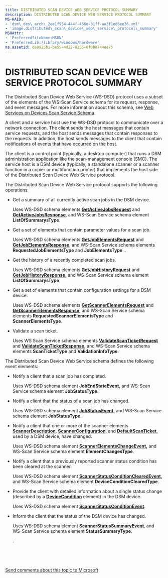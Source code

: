 ```yaml
---
title: DISTRIBUTED SCAN DEVICE WEB SERVICE PROTOCOL SUMMARY
description: DISTRIBUTED SCAN DEVICE WEB SERVICE PROTOCOL SUMMARY
MS-HAID:
- 'dsm\_des\_arch\_2ee1f954-444f-456e-81ff-aa3f1ed6ee36.xml'
- 'image.distributed\_scan\_device\_web\_service\_protocol\_summary'
MSHAttr:
- 'PreferredSiteName:MSDN'
- 'PreferredLib:/library/windows/hardware'
ms.assetid: de9925b1-be55-4d22-8255-0f0b8744ee75
---
```


# DISTRIBUTED SCAN DEVICE WEB SERVICE PROTOCOL SUMMARY


The Distributed Scan Device Web Service (WS-DSD) protocol uses a subset of the elements of the WS-Scan Service schema for its request, response, and event messages. For more information about this schema, see [Web Services on Devices Scan Service Schema](https://msdn.microsoft.com/library/windows/hardware/ff547963).

A client and a service host use the WS-DSD protocol to communicate over a network connection. The client sends the host messages that contain service requests, and the host sends messages that contain responses to the requests. In addition, the host sends messages to the client that contain notifications of events that have occurred on the host.

The client is a control point (typically, a desktop computer) that runs a DSM administration application like the scan-management console (SMC). The service host is a DSM device (typically, a standalone scanner or a scanner function in a copier or multifunction printer) that implements the host side of the Distributed Scan Device Web Service protocol.

The Distributed Scan Device Web Service protocol supports the following operations:

-   Get a summary of all currently active scan jobs in the DSM device.

    Uses WS-DSD schema elements [**GetActiveJobsRequest**](https://msdn.microsoft.com/library/windows/hardware/ff541599) and [**GetActiveJobsResponse**](https://msdn.microsoft.com/library/windows/hardware/ff541611), and WS-Scan Service schema element **ListOfSummarysType**.

-   Get a set of elements that contain parameter values for a scan job.

    Uses WS-DSD schema elements [**GetJobElementsRequest**](https://msdn.microsoft.com/library/windows/hardware/ff541653) and [**GetJobElementsResponse**](https://msdn.microsoft.com/library/windows/hardware/ff541711), and WS-Scan Service schema elements **RequestedJobElementsType** and **JobElementsType** ..

-   Get the history of a recently completed scan jobs.

    Uses WS-DSD schema elements [**GetJobHistoryRequest**](https://msdn.microsoft.com/library/windows/hardware/ff542572) and [**GetJobHistoryResponse**](https://msdn.microsoft.com/library/windows/hardware/ff542582)**,** and WS-Scan Service schema element **ListOfSummarysType**.

-   Get a set of elements that contain configuration settings for a DSM device.

    Uses WS-DSD schema elements [**GetScannerElementsRequest**](https://msdn.microsoft.com/library/windows/hardware/ff542654) and [**GetScannerElementsResponse**](https://msdn.microsoft.com/library/windows/hardware/ff542671), and WS-Scan Service schema elements **RequestedScannerElementsType** and **ScannerElementsType**.

-   Validate a scan ticket.

    Uses WS Scan Service schema elements [**ValidateScanTicketRequest**](https://msdn.microsoft.com/library/windows/hardware/ff549049) and [**ValidateScanTicketResponse**](https://msdn.microsoft.com/library/windows/hardware/ff549074)**,** and WS-Scan Service schema elements **ScanTicketType** and **ValidationInfoType**.

The Distributed Scan Device Web Service schema defines the following event elements:

-   Notify a client that a scan job has completed.

    Uses WS-DSD schema element [**JobEndStateEvent**](https://msdn.microsoft.com/library/windows/hardware/ff545105)**,** and WS-Scan Service schema element **JobStatusType**.

-   Notify a client that the status of a scan job has changed.

    Uses WS-DSD schema element [**JobStatusEvent**](https://msdn.microsoft.com/library/windows/hardware/ff545167)**,** and WS-Scan Service schema element **JobStatusType**.

-   Notify a client that one or more of the scanner elements [**ScannerDescription**](https://msdn.microsoft.com/library/windows/hardware/ff547372), [**ScannerConfiguration**](https://msdn.microsoft.com/library/windows/hardware/ff547366), and [**DefaultScanTicket**](https://msdn.microsoft.com/library/windows/hardware/ff540494), used by a DSM device, have changed.

    Uses WS-DSD schema element [**ScannerElementsChangeEvent**](https://msdn.microsoft.com/library/windows/hardware/ff547385)**,** and WS-Scan Service schema element **ElementChangesType**.

-   Notify a client that a previously reported scanner status condition has been cleared at the scanner.

    Uses WS-DSD schema element [**ScannerStatusConditionClearedEvent**](https://msdn.microsoft.com/library/windows/hardware/ff547462)**,** and WS-Scan Service schema element **DeviceConditionClearedType**.

-   Provide the client with detailed information about a single status change (described by a [**DeviceCondition**](https://msdn.microsoft.com/library/windows/hardware/ff540552) element) in the DSM device.

    Uses WS-DSD schema element [**ScannerStatusConditionEvent**](https://msdn.microsoft.com/library/windows/hardware/ff547491).

-   Inform the client that the status of the DSM device has changed.

    Uses WS-DSD schema element [**ScannerStatusSummaryEvent**](https://msdn.microsoft.com/library/windows/hardware/ff547525), and WS-Scan Service schema element **StatusSummaryType**.

    .

 

 

[Send comments about this topic to Microsoft](mailto:wsddocfb@microsoft.com?subject=Documentation%20feedback%20%5Bimage\image%5D:%20DISTRIBUTED%20SCAN%20DEVICE%20WEB%20SERVICE%20PROTOCOL%20SUMMARY%20%20RELEASE:%20%288/17/2016%29&body=%0A%0APRIVACY%20STATEMENT%0A%0AWe%20use%20your%20feedback%20to%20improve%20the%20documentation.%20We%20don't%20use%20your%20email%20address%20for%20any%20other%20purpose,%20and%20we'll%20remove%20your%20email%20address%20from%20our%20system%20after%20the%20issue%20that%20you're%20reporting%20is%20fixed.%20While%20we're%20working%20to%20fix%20this%20issue,%20we%20might%20send%20you%20an%20email%20message%20to%20ask%20for%20more%20info.%20Later,%20we%20might%20also%20send%20you%20an%20email%20message%20to%20let%20you%20know%20that%20we've%20addressed%20your%20feedback.%0A%0AFor%20more%20info%20about%20Microsoft's%20privacy%20policy,%20see%20http://privacy.microsoft.com/default.aspx. "Send comments about this topic to Microsoft")




